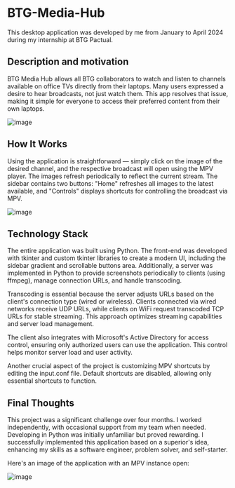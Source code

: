 # BTG-Media-Hub
This desktop application was developed by me from January to April 2024 during my internship at BTG Pactual.

## Description and motivation
BTG Media Hub allows all BTG collaborators to watch and listen to channels available on office TVs directly from their laptops. Many users expressed a desire to hear broadcasts, not just watch them. This app resolves that issue, making it simple for everyone to access their preferred content from their own laptops.

![image](https://github.com/Henrique-Assme/BTG-Media-Hub/assets/69920692/10c91383-697d-48be-9078-4c99b8089397)

## How It Works
Using the application is straightforward — simply click on the image of the desired channel, and the respective broadcast will open using the MPV player. The images refresh periodically to reflect the current stream. The sidebar contains two buttons: "Home" refreshes all images to the latest available, and "Controls" displays shortcuts for controlling the broadcast via MPV.

![image](https://github.com/Henrique-Assme/BTG-Media-Hub/assets/69920692/22180f80-31ed-4fc3-a62d-a93db78c42fb)

##  Technology Stack
The entire application was built using Python. The front-end was developed with tkinter and custom tkinter libraries to create a modern UI, including the sidebar gradient and scrollable buttons area. Additionally, a server was implemented in Python to provide screenshots periodically to clients (using ffmpeg), manage connection URLs, and handle transcoding.

Transcoding is essential because the server adjusts URLs based on the client's connection type (wired or wireless). Clients connected via wired networks receive UDP URLs, while clients on WiFi request transcoded TCP URLs for stable streaming. This approach optimizes streaming capabilities and server load management.

The client also integrates with Microsoft's Active Directory for access control, ensuring only authorized users can use the application. This control helps monitor server load and user activity.

Another crucial aspect of the project is customizing MPV shortcuts by editing the input.conf file. Default shortcuts are disabled, allowing only essential shortcuts to function.

## Final Thoughts
This project was a significant challenge over four months. I worked independently, with occasional support from my team when needed. Developing in Python was initially unfamiliar but proved rewarding. I successfully implemented this application based on a superior's idea, enhancing my skills as a software engineer, problem solver, and self-starter.

Here's an image of the application with an MPV instance open:

![image](https://github.com/Henrique-Assme/BTG-Media-Hub/assets/69920692/f44e664f-0000-473f-a7c6-fd8709404827)
